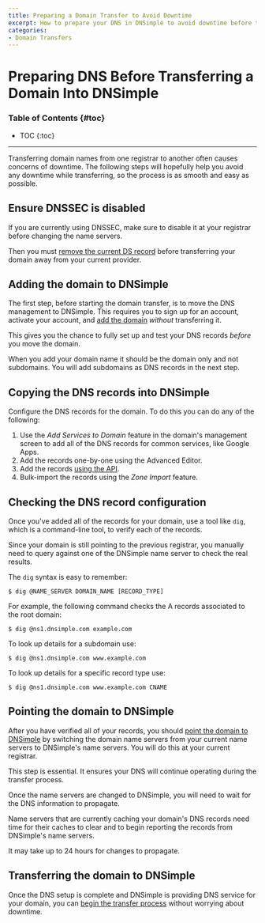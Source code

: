 ```yaml
---
title: Preparing a Domain Transfer to Avoid Downtime
excerpt: How to prepare your DNS in DNSimple to avoid downtime before transferring your domain registration.
categories:
- Domain Transfers
---
```


# Preparing DNS Before Transferring a Domain Into DNSimple

### Table of Contents {#toc}

* TOC
{:toc}

---

Transferring domain names from one registrar to another often causes concerns of downtime. The following steps will hopefully help you avoid any downtime while transferring, so the process is as smooth and easy as possible.

## Ensure DNSSEC is disabled

If you are currently using DNSSEC, make sure to disable it at your registrar before changing the name servers.

Then you must [remove the current DS record](/articles/ds-records-changing-dns) before transferring your domain away from your current provider.

## Adding the domain to DNSimple

The first step, before starting the domain transfer, is to move the DNS management to DNSimple. This requires you to sign up for an account, activate your account, and [add the domain](/articles/adding-domain) *without* transferring it.

This gives you the chance to fully set up and test your DNS records *before* you move the domain.

<note>
When you add your domain name it should be the domain only and not subdomains. You will add subdomains as DNS records in the next step.
</note>


## Copying the DNS records into DNSimple

Configure the DNS records for the domain. To do this you can do any of the following:

1. Use the *Add Services to Domain* feature in the domain's management screen to add all of the DNS records for common services, like Google Apps.
1. Add the records one-by-one using the Advanced Editor.
1. Add the records [using the API](https://developer.dnsimple.com/).
1. Bulk-import the records using the *Zone Import* feature.


## Checking the DNS record configuration

Once you've added all of the records for your domain, use a tool like `dig`, which is a command-line tool, to verify each of the records.

Since your domain is still pointing to the previous registrar, you manually need to query against one of the DNSimple name server to check the real results.

The `dig` syntax is easy to remember:

```
$ dig @NAME_SERVER DOMAIN_NAME [RECORD_TYPE]
```

For example, the following command checks the A records associated to the root domain:

```
$ dig @ns1.dnsimple.com example.com
```

To look up details for a subdomain use:

```
$ dig @ns1.dnsimple.com www.example.com
```

To look up details for a specific record type use:

```
$ dig @ns1.dnsimple.com www.example.com CNAME
```


## Pointing the domain to DNSimple

After you have verified all of your records, you should [point the domain to DNSimple](/articles/delegating-dnsimple-hosted) by switching the domain name servers from your current name servers to DNSimple's name servers. You will do this at your current registrar.

<warning>
This step is essential. It ensures your DNS will continue operating during the transfer process.
</warning>

Once the name servers are changed to DNSimple, you will need to wait for the DNS information to propagate.

Name servers that are currently caching your domain's DNS records need time for their caches to clear and to begin reporting the records from DNSimple's name servers.

<info>
It may take up to 24 hours for changes to propagate.
</info>


## Transferring the domain to DNSimple

Once the DNS setup is complete and DNSimple is providing DNS service for your domain, you can [begin the transfer process](/articles/transferring-domain) without worrying about downtime.
